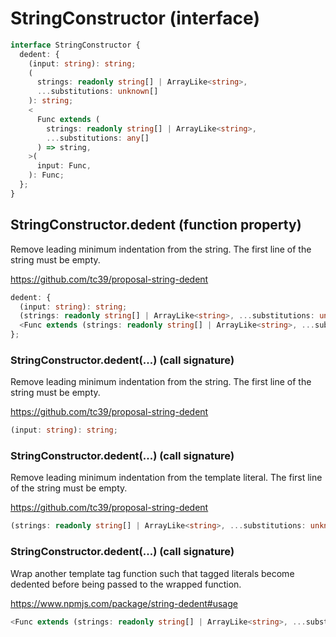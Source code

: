 <!-- INPUT:
interface StringConstructor {
  /**
   * Remove leading minimum indentation from the string.
   * The first line of the string must be empty.
   *
   * https://github.com/tc39/proposal-string-dedent
   */
  dedent: {
    /**
     * Remove leading minimum indentation from the string.
     * The first line of the string must be empty.
     *
     * https://github.com/tc39/proposal-string-dedent
     */
    (input: string): string;

    /**
     * Remove leading minimum indentation from the template literal.
     * The first line of the string must be empty.
     *
     * https://github.com/tc39/proposal-string-dedent
     */
    (
      strings: readonly string[] | ArrayLike<string>,
      ...substitutions: unknown[]
    ): string;

    /**
     * Wrap another template tag function such that tagged literals
     * become dedented before being passed to the wrapped function.
     *
     * https://www.npmjs.com/package/string-dedent#usage
     */
    <
      Func extends (
        strings: readonly string[] | ArrayLike<string>,
        ...substitutions: any[]
      ) => string
    >(
      input: Func
    ): Func;
  };
}

-->
# StringConstructor (interface)

```ts
interface StringConstructor {
  dedent: {
    (input: string): string;
    (
      strings: readonly string[] | ArrayLike<string>,
      ...substitutions: unknown[]
    ): string;
    <
      Func extends (
        strings: readonly string[] | ArrayLike<string>,
        ...substitutions: any[]
      ) => string,
    >(
      input: Func,
    ): Func;
  };
}
```

## StringConstructor.dedent (function property)

Remove leading minimum indentation from the string.
The first line of the string must be empty.

https://github.com/tc39/proposal-string-dedent

```ts
dedent: {
  (input: string): string;
  (strings: readonly string[] | ArrayLike<string>, ...substitutions: unknown[]): string;
  <Func extends (strings: readonly string[] | ArrayLike<string>, ...substitutions: any[]) => string>(input: Func): Func;
};
```

### StringConstructor.dedent(...) (call signature)

Remove leading minimum indentation from the string.
The first line of the string must be empty.

https://github.com/tc39/proposal-string-dedent

```ts
(input: string): string;
```

### StringConstructor.dedent(...) (call signature)

Remove leading minimum indentation from the template literal.
The first line of the string must be empty.

https://github.com/tc39/proposal-string-dedent

```ts
(strings: readonly string[] | ArrayLike<string>, ...substitutions: unknown[]): string;
```

### StringConstructor.dedent(...) (call signature)

Wrap another template tag function such that tagged literals
become dedented before being passed to the wrapped function.

https://www.npmjs.com/package/string-dedent#usage

```ts
<Func extends (strings: readonly string[] | ArrayLike<string>, ...substitutions: any[]) => string>(input: Func): Func;
```

<!-- OUTPUT.frontmatter:
null
-->
<!-- OUTPUT.warnings:
[]
-->
